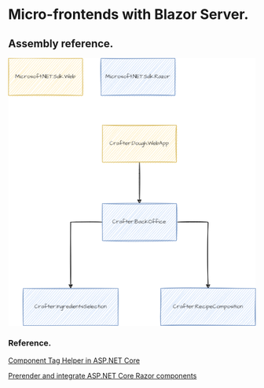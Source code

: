 # Micro-frontends with Blazor Server.

## Assembly reference.

![](./etc/schemas-linker.drawio.png)

### Reference.

[Component Tag Helper in ASP.NET Core](https://docs.microsoft.com/aspnet/core/mvc/views/tag-helpers/built-in/component-tag-helper)

[Prerender and integrate ASP.NET Core Razor components](https://docs.microsoft.com/aspnet/core/blazor/components/prerendering-and-integration?pivots=server)
